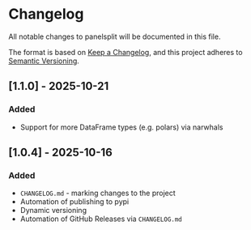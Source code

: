 # Changelog

All notable changes to panelsplit will be documented in this file.

The format is based on [Keep a Changelog](https://keepachangelog.com/en/1.1.0/),
and this project adheres to [Semantic Versioning](https://semver.org/spec/v2.0.0.html).

## [1.1.0] - 2025-10-21
### Added
- Support for more DataFrame types (e.g. polars) via narwhals

## [1.0.4] - 2025-10-16
### Added
- `CHANGELOG.md` - marking changes to the project
- Automation of publishing to pypi
- Dynamic versioning
- Automation of GitHub Releases via `CHANGELOG.md`
